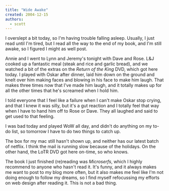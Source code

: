 ```yaml
---
title: "Wide Awake"
created: 2004-12-15
authors:
  - scott
---
```


I overslept a bit today, so I'm having trouble falling asleep. Usually, I just read until I'm tired, but I read all the way to the end of my book, and I'm still awake, so I figured I might as well post.

Annie and I went to Lynn and Jeremy's tonight with Dave and Rose. L&J cooked up a fantastic meal (steak and rice and garlic bread), and we watched a bit of the extras on the _Return of the King_ DVD, which got here today. I played with Oskar after dinner, laid him down on the ground and knelt over him making faces and blowing in his face to make him laugh. That makes three times now that I've made him laugh, and it totally makes up for all the other times that he's screamed when I hold him.

I told everyone that I feel like a failure when I can't make Oskar stop crying, and that I knew it was silly, but it's a gut reaction and I totally feel that way when I have to hand him off to Rose or Dave. They all laughed and said to get used to that feeling.

I was bad today and played WoW all day, and didn't do anything on my to-do list, so tomorrow I have to do two things to catch up.

The box for my mac still hasn't shown up, and neither has our latest batch of netflix. I think the mail is running slow because of the holidays. On the other hand, the LoTR DVD got here on-time, so who knows.

The book I just finished (re)reading was _Microserfs_, which I highly recommend to anyone who hasn't read it. It's funny, and it always makes me want to post to my blog more often, but it also makes me feel like I'm not doing enough to follow my dreams, so I find myself refocussing my efforts on web design after reading it. This is not a bad thing.
